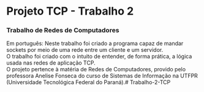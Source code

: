 # Projeto TCP - Trabalho 2 #
### Trabalho de Redes de Computadores
Em português:
Neste trabalho foi criado a programa capaz de mandar sockets por meio de uma rede entre um cliente e um servidor.\
O trabalho foi criado com o intuito de entender, de forma prática, a lógica usada nas redes de aplicação TCP.\
O projeto pertence à matéria de Redes de Computadores, provido pelo professora Anelise Fonseca do curso de Sistemas de Informação na UTFPR (Universidade Tecnológica Federal do Paraná).#   T r a b a l h o - 2 - T C P  
 
